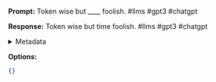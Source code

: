**Prompt:**
Token wise but ____ foolish. #llms #gpt3 #chatgpt

**Response:**
Token wise but time foolish. #llms #gpt3 #chatgpt

<details><summary>Metadata</summary>

- Duration: 1233 ms
- Datetime: 2023-09-02T18:20:52.139885
- Model: gpt-3.5-turbo-0613

</details>

**Options:**
```json
{}
```

